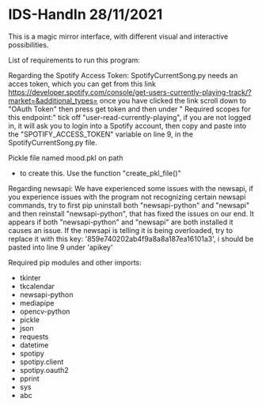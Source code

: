 # IDS-HandIn 28/11/2021

This is a magic mirror interface, with different visual and interactive possibilities.

List of requirements to run this program:

Regarding the Spotify Access Token: 
SpotifyCurrentSong.py needs an acces token, which you can get from this link https://developer.spotify.com/console/get-users-currently-playing-track/?market=&additional_types= once you have clicked the link scroll down to "OAuth Token" then press get token and then under " Required scopes for this endpoint:" tick off "user-read-currently-playing", if you are not logged in, it will ask you to login into a Spotify account, then copy and paste into the "SPOTIFY_ACCESS_TOKEN" variable on line 9, in the SpotifyCurrentSong.py file.


Pickle file named mood.pkl on path
 - to create this. Use the function "create_pkl_file()"

Regarding newsapi:
We have experienced some issues with the newsapi, if you experience issues with the program not recognizing certain newsapi commands, try to first pip uninstall both "newsapi-python" and "newsapi" and then reinstall "newsapi-python", that has fixed the issues on our end. It appears if both "newsapi-python" and "newsapi" are both installed it causes an issue. 
If the newsapi is telling it is being overloaded, try to replace it with this key: '859e740202ab4f9a8a8a187ea16101a3', i should be pasted into line 9 under 'apikey'


Required pip modules and other imports:

- tkinter
- tkcalendar
- newsapi-python
- mediapipe
- opencv-python
- pickle
- json
- requests
- datetime
- spotipy
- spotipy.client
- spotipy.oauth2
- pprint
- sys
- abc

